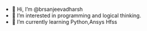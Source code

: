 - 👋 Hi, I’m @brsanjeevadharsh
- 👀 I’m interested in programming and logical thinking.
- 🌱 I’m currently learning Python,Ansys Hfss

<!---
brsanjeevadharsh/brsanjeevadharsh is a ✨ special ✨ repository because its `README.md` (this file) appears on your GitHub profile.
You can click the Preview link to take a look at your changes.
--->
